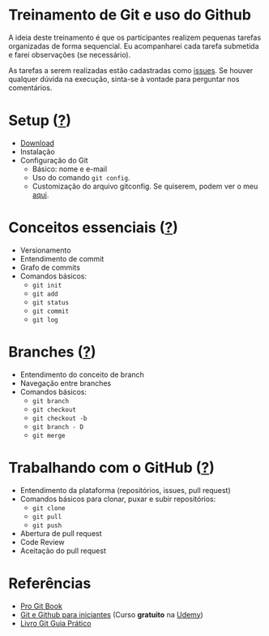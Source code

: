 # Treinamento de Git e uso do Github
A ideia deste treinamento é que os participantes realizem pequenas tarefas organizadas de forma sequencial. Eu acompanharei cada tarefa submetida e farei observações (se necessário).

As tarefas a serem realizadas estão cadastradas como [issues](https://github.com/lidimayra/treinamento-git/issues). Se houver qualquer dúvida na execução, sinta-se à vontade para perguntar nos comentários.

# Setup ([?](https://git-scm.com/book/pt-br/v1/Primeiros-passos-Configura%C3%A7%C3%A3o-Inicial-do-Git))
- [Download](https://git-scm.com/downloads)
- Instalação
- Configuração do Git
    - Básico: nome e e-mail
    - Uso do comando `git config`.
    - Customização do arquivo gitconfig. Se quiserem, podem ver o meu [aqui](https://github.com/lidimayra/dotfiles/blob/master/gitconfig). 

#  Conceitos essenciais ([?](https://git-scm.com/book/pt-br/v1/Git-Essencial-Obtendo-um-Reposit%C3%B3rio-Git))
- Versionamento
- Entendimento de commit
- Grafo de commits
- Comandos básicos:
  - `git init`
  - `git add`
  - `git status`
  - `git commit`
  - `git log`

# Branches ([?](https://git-scm.com/book/pt-br/v1/Ramifica%C3%A7%C3%A3o-Branching-no-Git-B%C3%A1sico-de-Branch-e-Merge))
- Entendimento do conceito de branch
- Navegação entre branches
- Comandos básicos:
  - `git branch`
  - `git checkout`
  - `git checkout -b`
  - `git branch - D`
  - `git merge`

# Trabalhando com o GitHub ([?](https://github.com/))
- Entendimento da plataforma (repositórios, issues, pull request)
- Comandos básicos para clonar, puxar e subir repositórios:
  - `git clone`
  - `git pull`
  - `git push`
- Abertura de pull request
- Code Review
- Aceitação do pull request

# Referências
- [Pro Git Book](https://git-scm.com/book/pt-br/v1)
- [Git e Github para iniciantes](https://www.udemy.com/git-e-github-para-iniciantes/) (Curso **gratuito** na [Udemy](https://www.udemy.com/))
- [Livro Git Guia Prático](https://novatec.com.br/livros/git-guia-pratico/)

